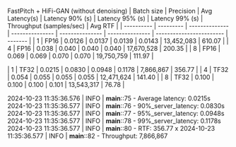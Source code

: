 FastPitch + HiFi-GAN (without denoising)
| Batch size | Precision | Avg Latency(s) | Latency 90% (s) | Latency 95% (s) | Latency 99% (s) | Throughput (samples/sec) | Avg RTF |
| ---------- | --------- | -------------- | --------------- | --------------- | --------------- | ------------------------ | ------- |
| 1          | FP16      | 0.0126         | 0.0137          | 0.0139          | 0.0143          | 13,452,083               | 610.07  |
| 4          | FP16      | 0.038          | 0.040           | 0.040           | 0.040           | 17,670,528               | 200.35  |
| 8          | FP16      | 0.069          | 0.069           | 0.070           | 0.070           | 19,750,759               | 111.97  |

| 1          | TF32      | 0.0215         | 0.0830          | 0.0948           | 0.1178           | 7,866,867                |  356.77  |
| 4          | TF32      | 0.054          | 0.055           | 0.055           | 0.055           | 12,471,624               | 141.40  |
| 8          | TF32      | 0.100          | 0.100           | 0.100           | 0.101           | 13,543,317               | 76.78   |


2024-10-23 11:35:36.576 | INFO     | __main__:<module>:75 - Average latency: 0.0215s
2024-10-23 11:35:36.577 | INFO     | __main__:<module>:76 - 90%_server_latency: 0.0830s
2024-10-23 11:35:36.577 | INFO     | __main__:<module>:77 - 95%_server_latency: 0.0948s
2024-10-23 11:35:36.577 | INFO     | __main__:<module>:78 - 99%_server_latency: 0.1178s
2024-10-23 11:35:36.577 | INFO     | __main__:<module>:80 - RTF: 356.77 x
2024-10-23 11:35:36.577 | INFO     | __main__:<module>:82 - Throughput: 7,866,867